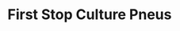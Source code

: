 ---
title: "First Stop Culture Pneus"
url: /herblay-sur-seine/first-stop-culture-pneus/
shop: réparation de voitures
---